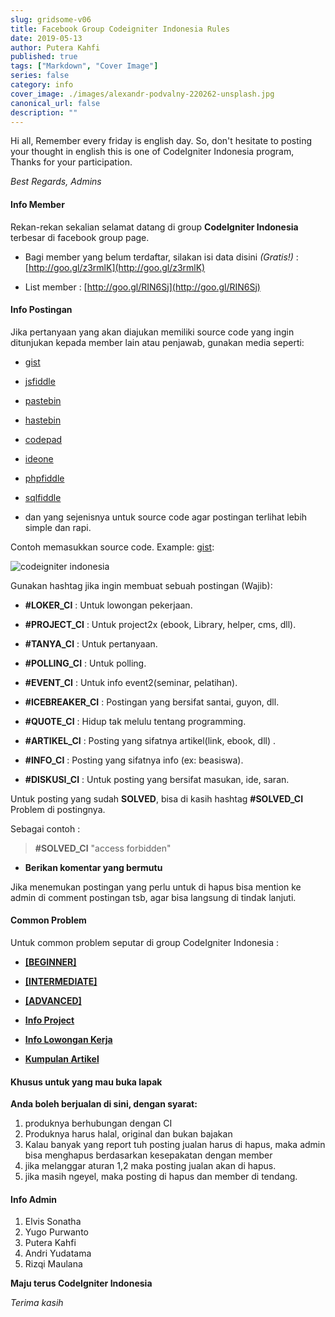 ```yaml
---
slug: gridsome-v06
title: Facebook Group Codeigniter Indonesia Rules
date: 2019-05-13
author: Putera Kahfi
published: true
tags: ["Markdown", "Cover Image"]
series: false
category: info
cover_image: ./images/alexandr-podvalny-220262-unsplash.jpg
canonical_url: false
description: ""
---
```


Hi all, Remember every friday is english day. So, don't hesitate to posting your thought in english this is one of CodeIgniter Indonesia program, Thanks for your participation.

_Best Regards, Admins_

#### Info Member

Rekan-rekan sekalian selamat datang di group **CodeIgniter Indonesia** terbesar di facebook group page.

- Bagi member yang belum terdaftar, silakan isi data disini _(Gratis!)_ : [http://goo.gl/z3rmlK](http://goo.gl/z3rmlK)

- List member : [http://goo.gl/RIN6Sj](http://goo.gl/RIN6Sj)

#### Info Postingan

Jika pertanyaan yang akan diajukan memiliki source code yang ingin ditunjukan kepada member lain atau penjawab, gunakan media seperti:

- [gist](https://gist.github.com)

- [jsfiddle](https://jsfiddle.net/)

- [pastebin](http://pastebin.com/)

- [hastebin](http://hastebin.com/)

- [codepad](http://codepad.org/)

- [ideone](http://ideone.com/)

- [phpfiddle](http://phpfiddle.org/)

- [sqlfiddle](http://sqlfiddle.com/)

- dan yang sejenisnya untuk source code agar postingan terlihat lebih simple dan rapi.

Contoh memasukkan source code. Example: [gist](https://gist.github.com):

![codeigniter indonesia](https://lh3.googleusercontent.com/-XUPWeP_fOSE/Vjoe6d8jkdI/AAAAAAAAA-s/kD690H8zM-4/w894-h594-no/best_ASK_coding.gif)

Gunakan hashtag jika ingin membuat sebuah postingan (Wajib):

- **#‎LOKER_CI‬** : Untuk lowongan pekerjaan.

- **#‎PROJECT_CI‬** : Untuk project2x (ebook, Library, helper, cms, dll).

- **#‎TANYA_CI‬** : Untuk pertanyaan.

- **#‎POLLING_CI‬** : Untuk polling.

- **#‎EVENT_CI‬** : Untuk info event2(seminar, pelatihan).

- **#‎ICEBREAKER_CI‬** : Postingan yang bersifat santai, guyon, dll.

- **#‎QUOTE_CI‬** : Hidup tak melulu tentang programming.

- **#‎ARTIKEL_CI‬** : Posting yang sifatnya artikel(link, ebook, dll) .

- **#INFO_CI** : Posting yang sifatnya info (ex: beasiswa).

- **#‎DISKUSI_CI‬** : Untuk posting yang bersifat masukan, ide, saran.

Untuk posting yang sudah **SOLVED**, bisa di kasih hashtag ‪**#‎SOLVED_CI‬** Problem di postingnya.

Sebagai contoh :

> **#SOLVED_CI** "access forbidden"

- **Berikan komentar yang bermutu**

Jika menemukan postingan yang perlu untuk di hapus bisa mention ke admin di comment postingan tsb, agar bisa langsung di tindak lanjuti.

#### Common Problem

Untuk common problem seputar di group CodeIgniter Indonesia :

- [**[BEGINNER]**](https://www.facebook.com/notes/codeigniter-indonesia/beginner-solved-ci-common-problems/10152089424375337)

- [**[INTERMEDIATE]**](https://www.facebook.com/notes/codeigniter-indonesia/intermediate-solved-ci-common-problems/10152092948650337)

- [**[ADVANCED]**](https://www.facebook.com/notes/codeigniter-indonesia/advanced-solved-ci-common-problems/10152092943165337)

- [**Info Project**](https://www.facebook.com/notes/codeigniter-indonesia/member-project-lists/10152093407870337)

- [**Info Lowongan Kerja**](https://www.facebook.com/groups/codeigniter.id/permalink/10152144842570337/)

- [**Kumpulan Artikel**](https://www.facebook.com/groups/codeigniter.id/permalink/10152161288245337/)

#### Khusus untuk yang mau buka lapak

**Anda boleh berjualan di sini, dengan syarat:**

1. produknya berhubungan dengan CI
2. Produknya harus halal, original dan bukan bajakan
3. Kalau banyak yang report tuh posting jualan harus di hapus, maka admin bisa menghapus berdasarkan kesepakatan dengan member
4. jika melanggar aturan 1,2 maka posting jualan akan di hapus.
5. jika masih ngeyel, maka posting di hapus dan member di tendang.

#### Info Admin

1. Elvis Sonatha
2. Yugo Purwanto
3. Putera Kahfi
4. Andri Yudatama
5. Rizqi Maulana

**Maju terus CodeIgniter Indonesia**

_Terima kasih_
